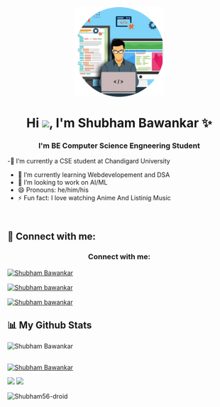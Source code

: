<p align="center"><img width="40%" height="auto" margin="auto" src="https://raw.githubusercontent.com/Shubham56-droid/Shubham56-droid/main/images/7-New-programming-languages-for-developers-to-learn-in-2020-modified.png" height="175px"/></p>

<h1 align="center">Hi <img src="https://raw.githubusercontent.com/MartinHeinz/MartinHeinz/master/wave.gif" width="30px">, I'm Shubham Bawankar ✨</h1>
<h3 align="center">I'm BE Computer Science Engneering Student</h3>

-🔭 I’m currently a CSE student at Chandigard University<br/>
- 🌱 I’m currently learning Webdevelopement and DSA<br/>
- 👯 I’m looking to work on AI/ML<br/>
- 😄 Pronouns: he/him/his<br/>
- ⚡ Fun fact: I love watching Anime And Listinig Music<br/>
<br/>

## 🔎 Connect with me:
<h3 align="center">Connect with me:</h3>
<p align="left">
<a href="https://twitter.com/shubham99256136" target="blank"><img align="center" src="https://raw.githubusercontent.com/rahuldkjain/github-profile-readme-generator/master/src/images/icons/Social/twitter.svg" alt="Shubham Bawankar" height="30" width="40" /></a>

<a href="https://www.facebook.com/shubham.bawankar.129" target="blank"><img align="center" src="https://raw.githubusercontent.com/rahuldkjain/github-profile-readme-generator/master/src/images/icons/Social/facebook.svg" alt="Shubham bawankar" height="30" width="40" /></a>
  
<a href="https://www.linkedin.com/in/shubham-bawankar-458342200/" target="blank"><img align="center" src="https://raw.githubusercontent.com/rahuldkjain/github-profile-readme-generator/master/src/images/icons/Social/linked-in-alt.svg" alt="Shubham bawankar" height="30" width="40" /></a>

</p>

## 📊 My Github Stats

<p align="left"> <img src="https://komarev.com/ghpvc/?username=Shubham56-droid&label=Profile%20views&color=0e75b6&style=flat" alt="Shubham Bawankar" /> </p>
<p align="left"> <br><a href="https://github.com/ryo-ma/github-profile-trophy"><img src="https://github-profile-trophy.vercel.app/?username=Shubham56-droid" alt="Shubham Bawankar" /></br></a> </p>
<img src= "https://github-readme-stats.vercel.app/api?username=Shubham56-droid&&show_icons=true&title_color=ffffff&icon_color=bb2acf&text_color=daf7dc&bg_color=151515">
<img src="https://github-readme-stats.vercel.app/api/top-langs/?username=Shubham56-droid&layout=compact">
<p><img align="center" src="https://github-readme-streak-stats.herokuapp.com/?user=Shubham56-droid&" alt="Shubham56-droid" /></p>

<!--
**Shubham56-droid/Shubham56-droid** is a ✨ _special_ ✨ repository because its `README.md` (this file) appears on your GitHub profile.

Here are some ideas to get you started:

- 🔭 I’m currently working on ...
- 🌱 I’m currently learning ...
- 👯 I’m looking to collaborate on ...
- 🤔 I’m looking for help with ...
- 💬 Ask me about ...
- 📫 How to reach me: ...
- 😄 Pronouns: ...
- ⚡ Fun fact: ...
-->
